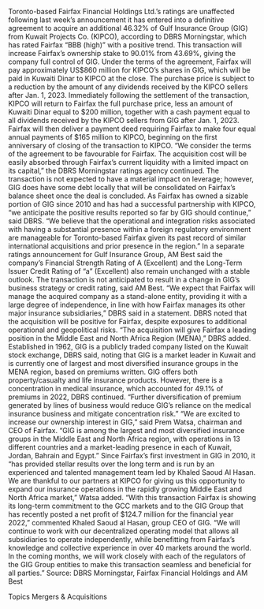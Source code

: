 Toronto-based Fairfax Financial Holdings Ltd.’s ratings are unaffected following last week’s announcement it has entered into a definitive agreement to acquire an additional 46.32% of Gulf Insurance Group (GIG) from Kuwait Projects Co. (KIPCO), according to DBRS Morningstar, which has rated Fairfax “BBB (high)” with a positive trend.
This transaction will increase Fairfax’s ownership stake to 90.01% from 43.69%, giving the company full control of GIG.
Under the terms of the agreement, Fairfax will pay approximately US$860 million for KIPCO’s shares in GIG, which will be paid in Kuwaiti Dinar to KIPCO at the close. The purchase price is subject to a reduction by the amount of any dividends received by the KIPCO sellers after Jan. 1, 2023.
Immediately following the settlement of the transaction, KIPCO will return to Fairfax the full purchase price, less an amount of Kuwaiti Dinar equal to $200 million, together with a cash payment equal to all dividends received by the KIPCO sellers from GIG after Jan. 1, 2023. Fairfax will then deliver a payment deed requiring Fairfax to make four equal annual payments of $165 million to KIPCO, beginning on the first anniversary of closing of the transaction to KIPCO.
“We consider the terms of the agreement to be favourable for Fairfax. The acquisition cost will be easily absorbed through Fairfax’s current liquidity with a limited impact on its capital,” the DBRS Morningstar ratings agency continued.
The transaction is not expected to have a material impact on leverage; however, GIG does have some debt locally that will be consolidated on Fairfax’s balance sheet once the deal is concluded.
As Fairfax has owned a sizable portion of GIG since 2010 and has had a successful partnership with KIPCO, “we anticipate the positive results reported so far by GIG should continue,” said DBRS. “We believe that the operational and integration risks associated with having a substantial presence within a foreign regulatory environment are manageable for Toronto-based Fairfax given its past record of similar international acquisitions and prior presence in the region.”
In a separate ratings announcement for Gulf Insurance Group, AM Best said the company’s Financial Strength Rating of A (Excellent) and the Long-Term Issuer Credit Rating of “a” (Excellent) also remain unchanged with a stable outlook. The transaction is not anticipated to result in a change in GIG’s business strategy or credit rating, said AM Best.
“We expect that Fairfax will manage the acquired company as a stand-alone entity, providing it with a large degree of independence, in line with how Fairfax manages its other major insurance subsidiaries,” DBRS said in a statement.
DBRS noted that the acquisition will be positive for Fairfax, despite exposures to additional operational and geopolitical risks.
“The acquisition will give Fairfax a leading position in the Middle East and North Africa Region (MENA),” DBRS added.
Established in 1962, GIG is a publicly traded company listed on the Kuwait stock exchange, DBRS said, noting that GIG is a market leader in Kuwait and is currently one of largest and most diversified insurance groups in the MENA region, based on premiums written.
GIG offers both property/casualty and life insurance products. However, there is a concentration in medical insurance, which accounted for 49.1% of premiums in 2022, DBRS continued. “Further diversification of premium generated by lines of business would reduce GIG’s reliance on the medical insurance business and mitigate concentration risk.”
“We are excited to increase our ownership interest in GIG,” said Prem Watsa, chairman and CEO of Fairfax. “GIG is among the largest and most diversified insurance groups in the Middle East and North Africa region, with operations in 13 different countries and a market-leading presence in each of Kuwait, Jordan, Bahrain and Egypt.”
Since Fairfax’s first investment in GIG in 2010, it “has provided stellar results over the long term and is run by an experienced and talented management team led by Khaled Saoud Al Hasan. We are thankful to our partners at KIPCO for giving us this opportunity to expand our insurance operations in the rapidly growing Middle East and North Africa market,” Watsa added.
“With this transaction Fairfax is showing its long-term commitment to the GCC markets and to the GIG Group that has recently posted a net profit of $124.7 million for the financial year 2022,” commented Khaled Saoud al Hasan, group CEO of GIG. “We will continue to work with our decentralized operating model that allows all subsidiaries to operate independently, while benefitting from Fairfax’s knowledge and collective experience in over 40 markets around the world. In the coming months, we will work closely with each of the regulators of the GIG Group entities to make this transaction seamless and beneficial for all parties.”
Source: DBRS Morningstar, Fairfax Financial Holdings and AM Best

Topics
Mergers & Acquisitions
